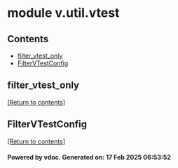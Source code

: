 # module v.util.vtest


## Contents
- [filter_vtest_only](#filter_vtest_only)
- [FilterVTestConfig](#FilterVTestConfig)

## filter_vtest_only
[[Return to contents]](#Contents)

## FilterVTestConfig
[[Return to contents]](#Contents)

#### Powered by vdoc. Generated on: 17 Feb 2025 06:53:52
